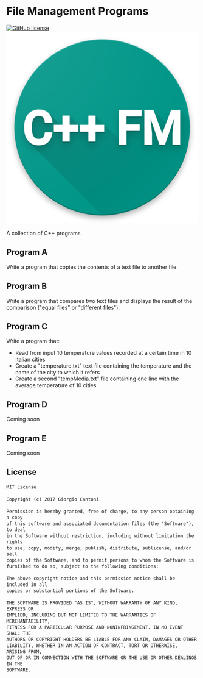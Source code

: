 # File Management Programs
[![GitHub license](https://img.shields.io/github/license/mashape/apistatus.svg)](https://github.com/folgore95/filemanagement/blob/master/LICENSE)
<img src="https://github.com/folgore95/media/blob/master/fm.png"/>

A collection of C++ programs

## Program A

Write a program that copies the contents of a text file to another file.

## Program B

Write a program that compares two text files and displays the result of the comparison ("equal files" or
"different files").

## Program C

Write a program that:
- Read from input 10 temperature values recorded at a certain time in 10 Italian cities
- Create a "temperature.txt" text file containing the temperature and the name of the city to which it refers
- Create a second "tempMedia.txt" file containing one line with the average temperature of 10 cities

## Program D

Coming soon

## Program E

Coming soon

## License

    MIT License

    Copyright (c) 2017 Giorgio Cantoni

    Permission is hereby granted, free of charge, to any person obtaining a copy
    of this software and associated documentation files (the "Software"), to deal
    in the Software without restriction, including without limitation the rights
    to use, copy, modify, merge, publish, distribute, sublicense, and/or sell
    copies of the Software, and to permit persons to whom the Software is
    furnished to do so, subject to the following conditions:

    The above copyright notice and this permission notice shall be included in all
    copies or substantial portions of the Software.

    THE SOFTWARE IS PROVIDED "AS IS", WITHOUT WARRANTY OF ANY KIND, EXPRESS OR
    IMPLIED, INCLUDING BUT NOT LIMITED TO THE WARRANTIES OF MERCHANTABILITY,
    FITNESS FOR A PARTICULAR PURPOSE AND NONINFRINGEMENT. IN NO EVENT SHALL THE
    AUTHORS OR COPYRIGHT HOLDERS BE LIABLE FOR ANY CLAIM, DAMAGES OR OTHER
    LIABILITY, WHETHER IN AN ACTION OF CONTRACT, TORT OR OTHERWISE, ARISING FROM,
    OUT OF OR IN CONNECTION WITH THE SOFTWARE OR THE USE OR OTHER DEALINGS IN THE
    SOFTWARE.

